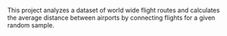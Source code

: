 This project analyzes a dataset of world wide flight routes and calculates the average distance between airports by connecting flights for a given random sample.

